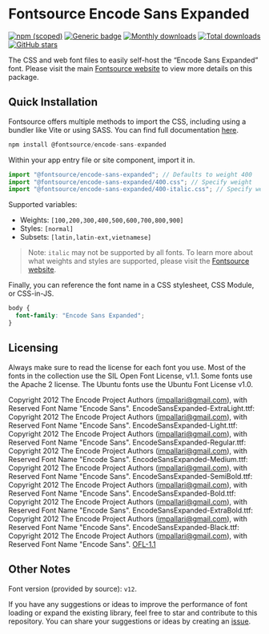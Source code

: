 # Fontsource Encode Sans Expanded

[![npm (scoped)](https://img.shields.io/npm/v/@fontsource/encode-sans-expanded?color=brightgreen)](https://www.npmjs.com/package/@fontsource/encode-sans-expanded) [![Generic badge](https://img.shields.io/badge/fontsource-passing-brightgreen)](https://github.com/fontsource/fontsource) [![Monthly downloads](https://badgen.net/npm/dm/@fontsource/encode-sans-expanded)](https://github.com/fontsource/fontsource) [![Total downloads](https://badgen.net/npm/dt/@fontsource/encode-sans-expanded)](https://github.com/fontsource/fontsource) [![GitHub stars](https://img.shields.io/github/stars/fontsource/fontsource.svg?style=social&label=Star)](https://github.com/fontsource/fontsource/stargazers)

The CSS and web font files to easily self-host the “Encode Sans Expanded” font. Please visit the main [Fontsource website](https://fontsource.org/fonts/encode-sans-expanded) to view more details on this package.

## Quick Installation

Fontsource offers multiple methods to import the CSS, including using a bundler like Vite or using SASS. You can find full documentation [here](https://fontsource.org/docs/getting-started/introduction).

```javascript
npm install @fontsource/encode-sans-expanded
```

Within your app entry file or site component, import it in.

```javascript
import "@fontsource/encode-sans-expanded"; // Defaults to weight 400
import "@fontsource/encode-sans-expanded/400.css"; // Specify weight
import "@fontsource/encode-sans-expanded/400-italic.css"; // Specify weight and style
```

Supported variables:
- Weights: `[100,200,300,400,500,600,700,800,900]`
- Styles: `[normal]`
- Subsets: `[latin,latin-ext,vietnamese]`

> Note: `italic` may not be supported by all fonts. To learn more about what weights and styles are supported, please visit the [Fontsource website](https://fontsource.org/fonts/encode-sans-expanded).

Finally, you can reference the font name in a CSS stylesheet, CSS Module, or CSS-in-JS.

```css
body {
  font-family: "Encode Sans Expanded";
}
```

## Licensing
Always make sure to read the license for each font you use. Most of the fonts in the collection use the SIL Open Font License, v1.1. Some fonts use the Apache 2 license. The Ubuntu fonts use the Ubuntu Font License v1.0.

Copyright 2012 The Encode Project Authors (impallari@gmail.com), with Reserved Font Name "Encode Sans". EncodeSansExpanded-ExtraLight.ttf: Copyright 2012 The Encode Project Authors (impallari@gmail.com), with Reserved Font Name "Encode Sans". EncodeSansExpanded-Light.ttf: Copyright 2012 The Encode Project Authors (impallari@gmail.com), with Reserved Font Name "Encode Sans". EncodeSansExpanded-Regular.ttf: Copyright 2012 The Encode Project Authors (impallari@gmail.com), with Reserved Font Name "Encode Sans". EncodeSansExpanded-Medium.ttf: Copyright 2012 The Encode Project Authors (impallari@gmail.com), with Reserved Font Name "Encode Sans". EncodeSansExpanded-SemiBold.ttf: Copyright 2012 The Encode Project Authors (impallari@gmail.com), with Reserved Font Name "Encode Sans". EncodeSansExpanded-Bold.ttf: Copyright 2012 The Encode Project Authors (impallari@gmail.com), with Reserved Font Name "Encode Sans". EncodeSansExpanded-ExtraBold.ttf: Copyright 2012 The Encode Project Authors (impallari@gmail.com), with Reserved Font Name "Encode Sans". EncodeSansExpanded-Black.ttf: Copyright 2012 The Encode Project Authors (impallari@gmail.com), with Reserved Font Name "Encode Sans".
[OFL-1.1](https://openfontlicense.org)

## Other Notes
Font version (provided by source): `v12`.

If you have any suggestions or ideas to improve the performance of font loading or expand the existing library, feel free to star and contribute to this repository. You can share your suggestions or ideas by creating an [issue](https://github.com/fontsource/fontsource/issues).